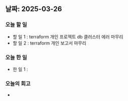 ## 날짜: 2025-03-26

### 오늘 할 일
- 할 일 1 : terraform 개인 프로젝트 db 클러스터 에러 마무리
- 할 일 2 : terraform 개인 보고서 마무리
### 오늘 한 일
- 한 일 1 : 
### 오늘의 회고
- 
